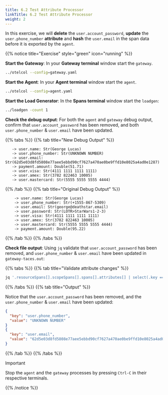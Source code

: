 ```yaml
---
title: 6.2 Test Attribute Processor
linkTitle: 6.2 Test Attribute Processor
weight: 2
---
```


In this exercise, we will **delete** the `user.account_password`, **update** the `user.phone_number` **attribute** and **hash** the `user.email` in the span data before it is exported by the `agent`.

{{% notice title="Exercise" style="green" icon="running" %}}

**Start the Gateway**: In your **Gateway terminal** window start the `gateway`.

```bash
../otelcol --config=gateway.yaml
```

**Start the Agent**: In your **Agent terminal** window start the `agent`.

```bash
../otelcol --config=agent.yaml
```

**Start the Load Generator**: In the **Spans terminal** window start the `loadgen`:

```bash
../loadgen -count 1
```

**Check the debug output**: For both the `agent` and `gateway` debug output, confirm that `user.account_password` has been removed, and both `user.phone_number` & `user.email` have been updated.

{{% tabs %}}
{{% tab title="New Debug Output" %}}

  ```text
     -> user.name: Str(George Lucas)
     -> user.phone_number: Str(UNKNOWN NUMBER)
     -> user.email: Str(62d5e03d8fd5808e77aee5ebbd90cf7627a470ae0be9ffd10e8025a4ad0e1287)
     -> payment.amount: Double(51.71)
     -> user.visa: Str(4111 1111 1111 1111)
     -> user.amex: Str(3782 822463 10005)
     -> user.mastercard: Str(5555 5555 5555 4444)
  ```

{{% /tab %}}
{{% tab title="Original Debug Output" %}}

 ```text
     -> user.name: Str(George Lucas)
     -> user.phone_number: Str(+1555-867-5309)
     -> user.email: Str(george@deathstar.email)
     -> user.password: Str(LOTR>StarWars1-2-3)
     -> user.visa: Str(4111 1111 1111 1111)
     -> user.amex: Str(3782 822463 10005)
     -> user.mastercard: Str(5555 5555 5555 4444)
     -> payment.amount: Double(95.22)
  ```

{{% /tab %}}
{{% /tabs %}}

**Check file output**: Using `jq` validate that `user.account_password` has been removed, and `user.phone_number` & `user.email` have been updated in `gateway-taces.out`:

{{% tabs %}}
{{% tab title="Validate attribute changes" %}}

```bash
jq '.resourceSpans[].scopeSpans[].spans[].attributes[] | select(.key == "user.password" or .key == "user.phone_number" or .key == "user.email") | {key: .key, value: .value.stringValue}' ./gateway-traces.out
```

{{% /tabs %}}
{{% tab title="Output" %}}

Notice that the `user.account_password` has been removed, and the `user.phone_number` & `user.email` have been updated:

```json
{
  "key": "user.phone_number",
  "value": "UNKNOWN NUMBER"
}
{
  "key": "user.email",
  "value": "62d5e03d8fd5808e77aee5ebbd90cf7627a470ae0be9ffd10e8025a4ad0e1287"
}
```

{{% /tab %}}
{{% /tabs %}}

> [!IMPORTANT]
> Stop the `agent` and the `gateway` processes by pressing `Ctrl-C` in their respective terminals.

{{% /notice %}}
